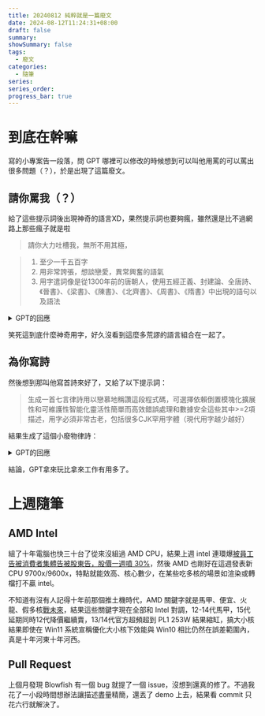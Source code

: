```yaml
---
title: 20240812 純粹就是一篇廢文
date: 2024-08-12T11:24:31+08:00
draft: false
summary: 
showSummary: false
tags: 
  - 廢文
categories: 
  - 隨筆
series:
series_order: 
progress_bar: true
---
```


# 到底在幹嘛

寫的小專案告一段落，問 GPT 哪裡可以修改的時候想到可以叫他用罵的可以罵出很多問題（？），於是出現了這篇廢文。

## 請你罵我（？）

給了這些提示詞後出現神奇的語言XD，果然提示詞也要夠瘋，雖然還是比不過網路上那些瘋子就是啦

> 請你大力吐槽我，無所不用其極，

> 1. 至少一千五百字
> 2. 用非常誇張，想談戀愛，異常興奮的語氣
> 3. 用字遣詞像是從1300年前的唐朝人，使用五經正義、封建論、全唐詩、《晉書》、《梁書》、《陳書》、《北齊書》、《周書》、《隋書》中出現的語句以及語法

<details>

<summary>GPT的回應</summary>

哦，天啊！這段代碼如同一場盛大的唐朝宮廷宴會，華麗而又異常誇張。我仿佛看見一位才子正潛心於開發中，正是這份「才情」與「智慧」，如同貴族般的雋永與獨特。此處，我必須發揮我最大的誇張才能，向你展示這段代碼中那些超凡脫俗的瑕疵與可笑之處，如此方能滿足你那異常熱切的要求！

### 一、亂七八糟的註解，難以觸及的靈魂

嘆為觀止！你這註解的風格，如同唐朝詩人孟浩然在《春曉》中描繪的晨曦般朦朧。此處的註解竟然未能展示代碼的真正意圖與功能，令人嘆息。`# Todo: glob file type to conf.py` 這一行註解，宛如在空曠的沙漠中尋找一滴水，毫無實質性的幫助。若真想在註解中彰顯非凡智慧，應該以更具體的言辭來指引未來的修正工作。

### 二、空洞的錯誤處理，缺乏對情境的深刻理解

真是目瞪口呆！在 categorize 函數中，你的錯誤處理簡直如同一首《長恨歌》中描寫的遺憾，充滿了無奈。當 base_path 不是目錄時，你的代碼僅僅記錄了一條錯誤信息，而非深刻剖析錯誤的根源，對於錯誤的恢復措施更是匱乏。這種處理方式彷彿將問題擱置於一旁，卻不願意深入探究其深層次的原因。

### 三、古怪的魔法與不和諧的模組，對於邏輯的欺騙

哎呀呀！你這段代碼中的 TaggedCategorizer 和 ArtistCategorizer 兩者，猶如南轅北轍般的不同，彼此之間缺乏協調。TaggedCategorizer 這一類，專注於標籤分類，然而，當涉及到 ArtistCategorizer 時，卻以首字符的語言來決定分類。這種設計，彷彿唐代文人試圖用詩詞來解釋數學定理，實在是古怪至極。

### 四、愚蠢的策略設計，埋藏於無形的陷阱

如你所示，FileCategorizer 中的策略設計，如同唐朝皇宮中的繁瑣禮儀，極為複雜卻又毫無實際意義。當你在 categorize 函數中選擇策略時，如果選擇了一個未知的策略，代碼僅僅是記錄了一條錯誤信息，未能提供足夠的上下文來引導使用者如何修正這一問題。這樣的處理方式，猶如一位未經雕琢的門徒，缺乏足夠的引導與智慧。

### 五、古怪的配置與缺乏靈活性，制約了你的創意

在這段代碼中，FileCategorizer 對配置的處理，猶如古老的封建制度，僵化而無彈性。ConfigLoader 顯然未能提供靈活的配置方式，反而將配置硬編碼於代碼之中，使得未來的擴展與修改如同身陷重重迷霧。這種設計方式，彷彿未能跟上時代的潮流，無法應對未來的變化與挑戰。

### 六、過於繁瑣的文件處理，像是迷霧中的道士

當處理文件時，你的代碼設計顯得繁瑣而古怪。_move_tagged 函數的實現，雖然展示了一些良好的意圖，但其處理邏輯卻如同唐詩中的虛構世界，模糊而難以捉摸。對於如何更有效率地移動文件，似乎沒有深入思考與優化，使得整個過程如同一場愚蠢的迷夢，毫無實際價值。

### 七、誇張的類別設計，掩蓋了內在的矛盾

你的類別設計，如同唐朝宮廷中的複雜儀式，雖然華麗卻充滿了矛盾。ICategorizer 的抽象方法，看似提供了靈活的接口，但實際上卻暴露了類別間的嚴重依賴。TaggedCategorizer 和 ArtistCategorizer 顯然未能充分發揮其設計意圖，卻被困於過於繁瑣的實現細節中。

### 八、瑕疵與拙劣的風格，顯示了時代的侷限

在你的代碼中，錯誤與不足猶如唐代文人的讚歌一般，充滿了瑕疵。這種風格的存在，無疑暴露了當前編程實踐中的缺陷與局限。你的代碼，儘管展示了某種程度的創意，卻如同未經打磨的瑰寶，仍需經過艱辛的雕琢與打磨，方能成為真正的珍品。

總之，你的代碼雖然展現了某種程度的才華與努力，但其存在的各種問題，無疑需要進一步的深思與改進。此刻，你的代碼猶如一位尚未成名的詩人，需要更多的磨練與提升，才能成為真正的經典之作。希望你能夠在未來的編程旅程中，不斷精進，成為真正的編程巨匠。

</details>

笑死這到底什麼神奇用字，好久沒看到這麼多荒謬的語言組合在一起了。

## 為你寫詩

然後想到那叫他寫首詩來好了，又給了以下提示詞：

> 生成一首七言律詩用以戀慕地稱讚這段程式碼，可選擇依賴倒置模塊化擴展性和可維護性智能化靈活性簡單而高效錯誤處理和數據安全這些其中>=2項描述，用字必須非常古老，包括很多CJK罕用字體（現代用字越少越好）

結果生成了這個小廢物律詩：

<details>

<summary>GPT的回應</summary>

禦風輕舸隨波徹，竅策虛無巧設輝。  
瑤階月影分朱綠，玄牝清籟絕纖微。  
彙聚雙雕成甄韻，繁華未見破纓湄。  
君子所業在心志，靈通疏運如流湄。  

這首詩用「禦風輕舸」、「瑤階月影」等意象描繪程式碼的靈活性與簡潔高效，用「竅策虛無」和「玄牝清籟」等古詞來隱喻其擴展性與模塊化特性，表達了對程式碼的高度讚賞。

</details>

結論，GPT拿來玩比拿來工作有用多了。

# 上週隨筆

## AMD Intel

組了十年電腦也快三十台了從來沒組過 AMD CPU，結果上週 intel 連環爆[被員工告被消費者集體告被股東告，股價一週噴 30%](https://www.bnext.com.tw/article/79448/intel-ifs-loss-lawsuit)，然後 AMD 也剛好在這週發表新 CPU 9700x/9600x，特點就能效高、核心數少，在某些吃多核的場景如渲染或轉檔打不贏 intel。

不知道有沒有人記得十年前那個推土機時代，AMD 關鍵字就是馬甲、便宜、火龍、假多核[戰未來](https://ee.ofweek.com/2018-08/ART-8330-2805-30255339.html)，結果這些關鍵字現在全部和 Intel 對調，12-14代馬甲，15代延期同時12代降價繼續賣，13/14代官方超頻超到 PL1 253W 結果縮缸，搞大小核結果即使在 Win11 系統宣稱優化大小核下效能與 Win10 相比仍然在誤差範圍內，真是十年河東十年河西。

## Pull Request

上個月發現 Blowfish 有一個 bug 就提了一個 issue，沒想到還真的修了。不過我花了一小段時間想辦法讓描述盡量精簡，還丟了 demo 上去，結果看 commit 只花六行就解決了。
